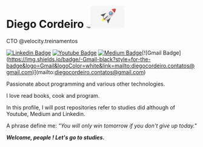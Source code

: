 # Diego Cordeiro <img src=".\assets\velocity_icon_vel_black.ico" alt="logo" style="zoom:15%;" /><img src=".\assets\rocket.png" alt="rocket_icon" style="zoom:10%;" />

CTO @velocity.treinamentos

 [![Linkedin Badge](https://img.shields.io/badge/-Linkedin-orange?style=for-the-badge&logo=Linkedin&logoColor=white&link=https://github.com/DiegoJCordeiro)](*https://www.linkedin.com/in/diego-cordeiro-552948229/*) [![Youtube Badge](https://img.shields.io/badge/-Youtube-black?style=for-the-badge&logo=Youtube&logoColor=white&link=https://github.com/DiegoJCordeiro)](https://www.youtube.com/@manodev5540) [![Medium Badge](https://img.shields.io/badge/-Medium-orange?style=for-the-badge&logo=Medium&logoColor=white&link=https://github.com/DiegoJCordeiro)](*https://medium.com/@diegocordeiro.contatos*)[![Gmail Badge](https://img.shields.io/badge/-Gmail-black?style=for-the-badge&logo=Gmail&logoColor=white&link=mailto:diegocordeiro.contatos@gmail.com)](mailto:diegocordeiro.contatos@gmail.com)

Passionate about programming and various other technologies.

I love read books, cook and program.

In this profile, I will post repositories refer to studies did although of Youtube, Medium and Linkedin.

A phrase define me:  *"You will only win tomorrow if you don't give up today."* 

***Welcome, people ! Let's go to studies.***

